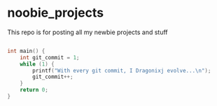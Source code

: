 # noobie_projects

This repo is for posting all my newbie projects and stuff

```C

int main() {
    int git_commit = 1;
    while (1) {
        printf("With every git commit, I Dragonixj evolve...\n");
        git_commit++;
    }
    return 0;
}

```
